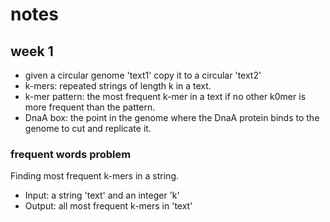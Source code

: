 # notes
## week 1
* given a circular genome 'text1' copy it to a circular 'text2'
* k-mers: repeated strings of length k in a text.
* k-mer pattern: the most frequent k-mer in a text if no other k0mer is more frequent than the pattern.
* DnaA box: the point in the genome where the DnaA protein binds to the genome to cut and replicate it. 
### frequent words problem
Finding most frequent k-mers in a string.
* Input: a string 'text' and an integer 'k'
* Output: all most frequent k-mers in 'text'
